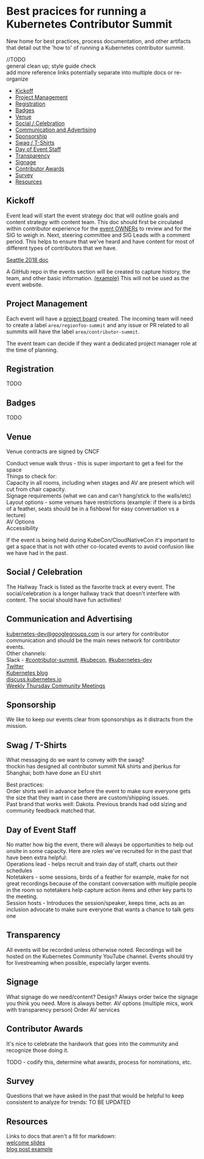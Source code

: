 # Best pracices for running a Kubernetes Contributor Summit

New home for best practices, process documentation, and other artifacts that detail out the 'how to' of running a Kubernetes contributor summit.

//TODO  
general clean up; style guide check  
add more reference links
potentially separate into multiple docs or re-organize  

- [Kickoff](#kickoff)
- [Project Management](#project-management)
- [Registration](#registration)
- [Badges](#badges)
- [Venue](#venue)
- [Social / Celebration](#social-celebration)
- [Communication and Advertising](#communication-and-advertising)
- [Sponsorship](#sponsorship)
- [Swag / T-Shirts](#swag-t-shirts)
- [Day of Event Staff](#day-off-event-staff)
- [Transparency](#transparency)
- [Signage](#signage)
- [Contributor Awards](#contributor-awards)
- [Survey](#survey)
- [Resources](#resources)

## Kickoff
Event lead will start the event strategy doc that will outline goals and content
strategy with content team. This doc should first be circulated within contributor experience for
the [event OWNERs] to review and for the SIG to weigh in. Next, steering committee
and SIG Leads with a comment period. This helps to ensure that we've heard and have
content for most of different types of contributors that we have.

[Seattle 2018 doc]

A GitHub repo in the events section will be created to capture history, the team, and other basic information. [(example)] This will not be used as the event website.

## Project Management
Each event will have a [project board] created. The incoming team will need to create a label `area/regionfoo-summit` and any issue or PR related to all summits will have the label `area/contributor-summit`.

The event team can decide if they want a dedicated project manager role at the time of planning.

## Registration
TODO

## Badges
TODO

## Venue
Venue contracts are signed by CNCF  

Conduct venue walk thrus - this is super important to get a feel for the space  
Things to check for:  
Capacity in all rooms, including when stages and AV are present which will cut from chair capacity.  
Signage requirements (what we can and can’t hang/stick to the walls/etc)  
Layout options - some venues have restrictions (example: if there is a birds of a feather, seats should be in a fishbowl for easy conversation vs a lecture)  
AV Options  
Accessibility  

If the event is being held during KubeCon/CloudNativeCon it's important to get a space that is not with other co-located events to avoid confusion like we have had in the past.

## Social / Celebration
The Hallway Track is listed as the favorite track at every event. The social/celebration is a longer hallway track that doesn't interfere with content. The social should have fun activities!  

## Communication and Advertising  
[kubernetes-dev@googlegroups.com][k-dev] is our artery for contributor communication and should be the main news network for contributor events.  
Other channels:  
Slack - [#contributor-summit], [#kubecon], [#kubernetes-dev]  
[Twitter]  
[Kubernetes blog]  
[discuss.kubernetes.io]  
[Weekly Thursday Community Meetings][community-meetings]

## Sponsorship
We like to keep our events clear from sponsorships as it distracts from the mission.

## Swag / T-Shirts
What messaging do we want to convey with the swag?  
thockin has designed all contributor summit NA shirts and jberkus for Shanghai; both have done an EU shirt  

Best practices:  
Order shirts well in advance before the event to make sure everyone gets the size that they want in case there are custom/shipping issues.  
Past brand that works well: Dakota. Previous brands had odd sizing and community feedback matched that.

## Day of Event Staff
No matter how big the event, there will always be opportunities to help out onsite in some capacity. Here are roles we've recruited for in the past that have been extra helpful:  
Operations lead - helps recruit and train day of staff, charts out their schedules  
Notetakers - some sessions, birds of a feather for example, make for not great recordings because of the constant conversation with multiple people in the room so notetakers help capture action items and other key parts to the meeting.  
Session hosts - Introduces the session/speaker, keeps time, acts as an inclusion advocate to make sure everyone that wants a chance to talk gets one  

## Transparency
All events will be recorded unless otherwise noted. Recordings will be hosted on the Kubernetes Community YouTube channel. Events should try for livestreaming when possible, especially larger events.

## Signage
What signage do we need/content? Design?
Always order twice the signage you think you need. More is always better.
AV options (multiple mics, work with transparency person)
Order AV services

## Contributor Awards  
It's nice to celebrate the hardwork that goes into the community and recognize those doing it.

TODO - codify this, determine what awards, process for nominations, etc.  

## Survey
Questions that we have asked in the past that would be helpful to keep consistent to analyze for trends:
TO BE UPDATED

## Resources
Links to docs that aren't a fit for markdown:  
[welcome slides]  
[blog post example]


[(example)]: ./2019
[Seattle 2018 doc]: https://docs.google.com/document/d/17StTsUSCh1XxPjF-TpCnhXvZalHs7lwhSrVIgNpFwLU/edit?usp=sharing
[event OWNERs]: ./OWNERS.md
[blog post example]: https://kubernetes.io/blog/2018/10/16/kubernetes-2018-north-american-contributor-summit/
[welcome slides]: https://docs.google.com/presentation/d/11eDR_0Dl_MBbeoMDF_mQaJC3shnnd6buhIVei2Ke0SM/edit#slide=id.p
[project board]: https://github.com/orgs/kubernetes/projects
[k-dev]: (https://groups.google.com/forum/#!forum/kubernetes-dev)
[#contributor-summit]: (https://kubernetes.slack.com/messages/contributor-summit)
[#kubecon]: (https://kubernetes.slack.com/messages/kubecon)
[#kubernetes-dev]: (https://kubernetes.slack.com/messages/kubernetes-dev)
[Twitter]: (https://twitter.com/kubernetesio)
[Kubernetes blog]: (https://kubernetes.io/blog/)
[discuss.kubernetes.io]: (discuss.kubernetes.io)
[community-meetings]: (https://github.com/kubernetes/community/blob/master/events/community-meeting.md)
